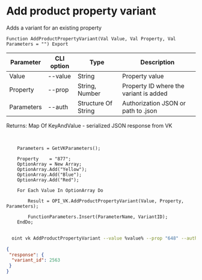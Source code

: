﻿---
sidebar_position: 5
---

# Add product property variant
 Adds a variant for an existing property



`Function AddProductPropertyVariant(Val Value, Val Property, Val Parameters = "") Export`

  | Parameter | CLI option | Type | Description |
  |-|-|-|-|
  | Value | --value | String | Property value |
  | Property | --prop | String, Number | Property ID where the variant is added |
  | Parameters | --auth | Structure Of String | Authorization JSON or path to .json |

  
  Returns:  Map Of KeyAndValue - serialized JSON response from VK

<br/>




```bsl title="Code example"
    Parameters = GetVKParameters();

    Property    = "877";
    OptionArray = New Array;
    OptionArray.Add("Yellow");
    OptionArray.Add("Blue");
    OptionArray.Add("Red");

    For Each Value In OptionArray Do

        Result = OPI_VK.AddProductPropertyVariant(Value, Property, Parameters);

        FunctionParameters.Insert(ParameterName, VariantID);
    EndDo;
```



```sh title="CLI command example"
    
  oint vk AddProductPropertyVariant --value %value% --prop "648" --auth "GetVKParameters()"

```

```json title="Result"
{
 "response": {
  "variant_id": 2563
 }
}
```

